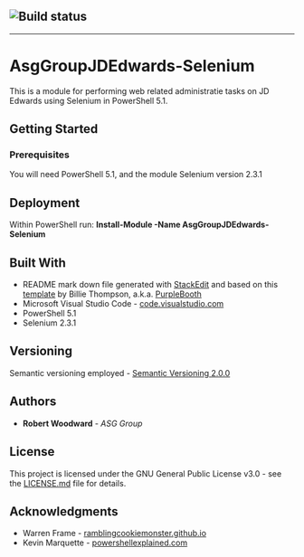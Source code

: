 ![Build status](https://ci.appveyor.com/api/projects/status/github/ASG-Github-Admin/AsgGroupJDEdwards-Selenium?svg=true)
---


---

<h1 id="asggroupjdedwards-selenium">AsgGroupJDEdwards-Selenium</h1>
<p>This is a module for performing web related administratie tasks on JD Edwards using Selenium in PowerShell 5.1.</p>
<h2 id="getting-started">Getting Started</h2>
<h3 id="prerequisites">Prerequisites</h3>
<p>You will need PowerShell 5.1, and the module Selenium version 2.3.1</p>
<h2 id="deployment">Deployment</h2>
<p>Within PowerShell run: <strong>Install-Module -Name AsgGroupJDEdwards-Selenium</strong></p>
<h2 id="built-with">Built With</h2>
<ul>
<li>README mark down file generated with <a href="https://stackedit.io/">StackEdit</a> and based on this <a href="https://gist.github.com/PurpleBooth/109311bb0361f32d87a2">template</a> by Billie Thompson, a.k.a. <a href="https://gist.github.com/PurpleBooth">PurpleBooth</a></li>
<li>Microsoft Visual Studio Code - <a href="https://code.visualstudio.com/">code.visualstudio.com</a></li>
<li>PowerShell 5.1</li>
<li>Selenium 2.3.1</li>
</ul>
<h2 id="versioning">Versioning</h2>
<p>Semantic versioning employed - <a href="https://semver.org/">Semantic Versioning 2.0.0</a></p>
<h2 id="authors">Authors</h2>
<ul>
<li><strong>Robert Woodward</strong> - <em>ASG Group</em></li>
</ul>
<h2 id="license">License</h2>
<p>This project is licensed under the GNU General Public License v3.0 - see the <a href="LICENSE.md">LICENSE.md</a> file for details.</p>
<h2 id="acknowledgments">Acknowledgments</h2>
<ul>
<li>Warren Frame - <a href="http://ramblingcookiemonster.github.io/">ramblingcookiemonster.github.io</a></li>
<li>Kevin Marquette - <a href="https://powershellexplained.com/">powershellexplained.com</a></li>
</ul>
